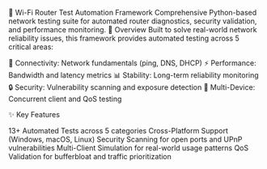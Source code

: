 📡 Wi-Fi Router Test Automation Framework
Comprehensive Python-based network testing suite for automated router diagnostics, security validation, and performance monitoring.
🎯 Overview
Built to solve real-world network reliability issues, this framework provides automated testing across 5 critical areas:

🔗 Connectivity: Network fundamentals (ping, DNS, DHCP)
⚡ Performance: Bandwidth and latency metrics
📊 Stability: Long-term reliability monitoring
🔒 Security: Vulnerability scanning and exposure detection
👥 Multi-Device: Concurrent client and QoS testing

✨ Key Features

13+ Automated Tests across 5 categories
Cross-Platform Support (Windows, macOS, Linux)
Security Scanning for open ports and UPnP vulnerabilities
Multi-Client Simulation for real-world usage patterns
QoS Validation for bufferbloat and traffic prioritization
